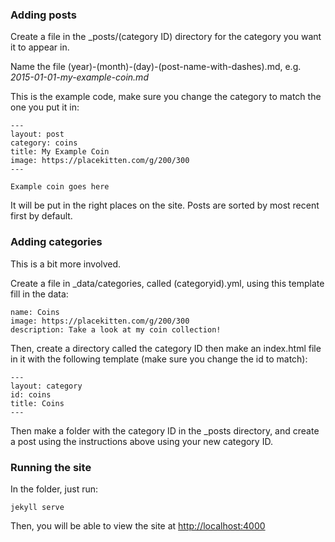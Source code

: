 ### Adding posts

Create a file in the _posts/(category ID) directory for the category you want it to appear in.

Name the file (year)-(month)-(day)-(post-name-with-dashes).md, e.g. *2015-01-01-my-example-coin.md*

This is the example code, make sure you change the category to match the one you put it in:

    ---
    layout: post
    category: coins
    title: My Example Coin
    image: https://placekitten.com/g/200/300
    ---

    Example coin goes here

It will be put in the right places on the site. Posts are sorted by most recent first by default.

### Adding categories

This is a bit more involved.

Create a file in _data/categories, called (categoryid).yml, using this template fill in the data:

    name: Coins
    image: https://placekitten.com/g/200/300
    description: Take a look at my coin collection!

Then, create a directory called the category ID then make an index.html file in it with the following template (make sure you change the id to match):

    ---
    layout: category
    id: coins
    title: Coins
    ---

Then make a folder with the category ID in the _posts directory, and create a post using the instructions above using your new category ID.

### Running the site

In the folder, just run:

    jekyll serve

Then, you will be able to view the site at [http://localhost:4000](http://localhost:4000)